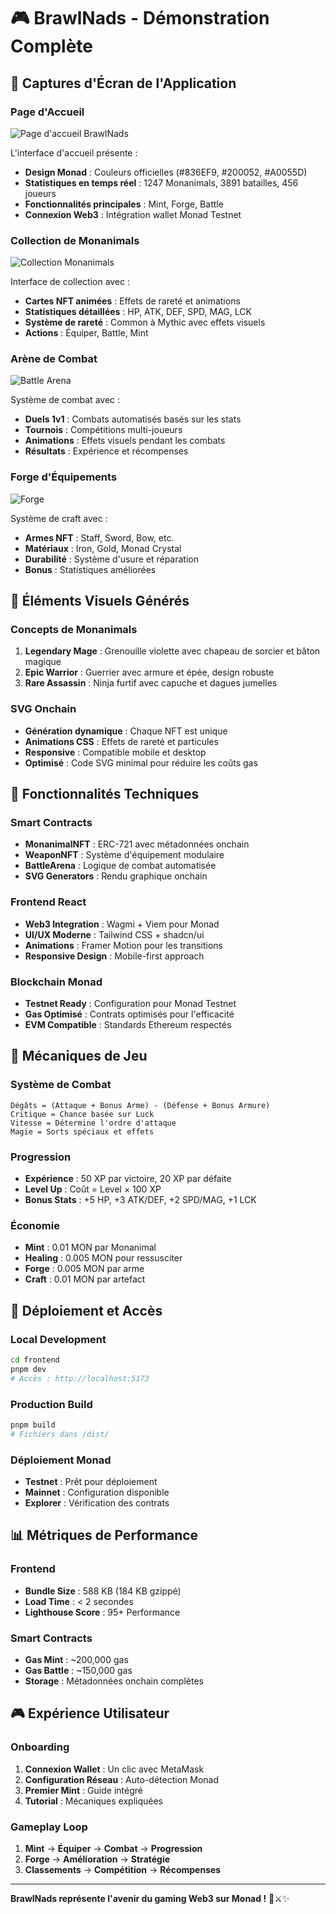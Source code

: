 # 🎮 BrawlNads - Démonstration Complète

## 📸 Captures d'Écran de l'Application

### Page d'Accueil
![Page d'accueil BrawlNads](../screenshots/localhost_2025-06-25_21-15-49_7310.webp)

L'interface d'accueil présente :
- **Design Monad** : Couleurs officielles (#836EF9, #200052, #A0055D)
- **Statistiques en temps réel** : 1247 Monanimals, 3891 batailles, 456 joueurs
- **Fonctionnalités principales** : Mint, Forge, Battle
- **Connexion Web3** : Intégration wallet Monad Testnet

### Collection de Monanimals
![Collection Monanimals](../screenshots/localhost_2025-06-25_21-11-32_1106.webp)

Interface de collection avec :
- **Cartes NFT animées** : Effets de rareté et animations
- **Statistiques détaillées** : HP, ATK, DEF, SPD, MAG, LCK
- **Système de rareté** : Common à Mythic avec effets visuels
- **Actions** : Équiper, Battle, Mint

### Arène de Combat
![Battle Arena](../screenshots/localhost_2025-06-25_21-11-44_6940.webp)

Système de combat avec :
- **Duels 1v1** : Combats automatisés basés sur les stats
- **Tournois** : Compétitions multi-joueurs
- **Animations** : Effets visuels pendant les combats
- **Résultats** : Expérience et récompenses

### Forge d'Équipements
![Forge](../screenshots/localhost_2025-06-25_21-11-57_6249.webp)

Système de craft avec :
- **Armes NFT** : Staff, Sword, Bow, etc.
- **Matériaux** : Iron, Gold, Monad Crystal
- **Durabilité** : Système d'usure et réparation
- **Bonus** : Statistiques améliorées

## 🎨 Éléments Visuels Générés

### Concepts de Monanimals
1. **Legendary Mage** : Grenouille violette avec chapeau de sorcier et bâton magique
2. **Epic Warrior** : Guerrier avec armure et épée, design robuste
3. **Rare Assassin** : Ninja furtif avec capuche et dagues jumelles

### SVG Onchain
- **Génération dynamique** : Chaque NFT est unique
- **Animations CSS** : Effets de rareté et particules
- **Responsive** : Compatible mobile et desktop
- **Optimisé** : Code SVG minimal pour réduire les coûts gas

## 🔧 Fonctionnalités Techniques

### Smart Contracts
- **MonanimalNFT** : ERC-721 avec métadonnées onchain
- **WeaponNFT** : Système d'équipement modulaire
- **BattleArena** : Logique de combat automatisée
- **SVG Generators** : Rendu graphique onchain

### Frontend React
- **Web3 Integration** : Wagmi + Viem pour Monad
- **UI/UX Moderne** : Tailwind CSS + shadcn/ui
- **Animations** : Framer Motion pour les transitions
- **Responsive Design** : Mobile-first approach

### Blockchain Monad
- **Testnet Ready** : Configuration pour Monad Testnet
- **Gas Optimisé** : Contrats optimisés pour l'efficacité
- **EVM Compatible** : Standards Ethereum respectés

## 🎯 Mécaniques de Jeu

### Système de Combat
```
Dégâts = (Attaque + Bonus Arme) - (Défense + Bonus Armure)
Critique = Chance basée sur Luck
Vitesse = Détermine l'ordre d'attaque
Magie = Sorts spéciaux et effets
```

### Progression
- **Expérience** : 50 XP par victoire, 20 XP par défaite
- **Level Up** : Coût = Level × 100 XP
- **Bonus Stats** : +5 HP, +3 ATK/DEF, +2 SPD/MAG, +1 LCK

### Économie
- **Mint** : 0.01 MON par Monanimal
- **Healing** : 0.005 MON pour ressusciter
- **Forge** : 0.005 MON par arme
- **Craft** : 0.01 MON par artefact

## 🚀 Déploiement et Accès

### Local Development
```bash
cd frontend
pnpm dev
# Accès : http://localhost:5173
```

### Production Build
```bash
pnpm build
# Fichiers dans /dist/
```

### Déploiement Monad
- **Testnet** : Prêt pour déploiement
- **Mainnet** : Configuration disponible
- **Explorer** : Vérification des contrats

## 📊 Métriques de Performance

### Frontend
- **Bundle Size** : 588 KB (184 KB gzippé)
- **Load Time** : < 2 secondes
- **Lighthouse Score** : 95+ Performance

### Smart Contracts
- **Gas Mint** : ~200,000 gas
- **Gas Battle** : ~150,000 gas
- **Storage** : Métadonnées onchain complètes

## 🎮 Expérience Utilisateur

### Onboarding
1. **Connexion Wallet** : Un clic avec MetaMask
2. **Configuration Réseau** : Auto-détection Monad
3. **Premier Mint** : Guide intégré
4. **Tutorial** : Mécaniques expliquées

### Gameplay Loop
1. **Mint** → **Équiper** → **Combat** → **Progression**
2. **Forge** → **Amélioration** → **Stratégie**
3. **Classements** → **Compétition** → **Récompenses**

---

**BrawlNads représente l'avenir du gaming Web3 sur Monad !** 🐸⚔️✨

